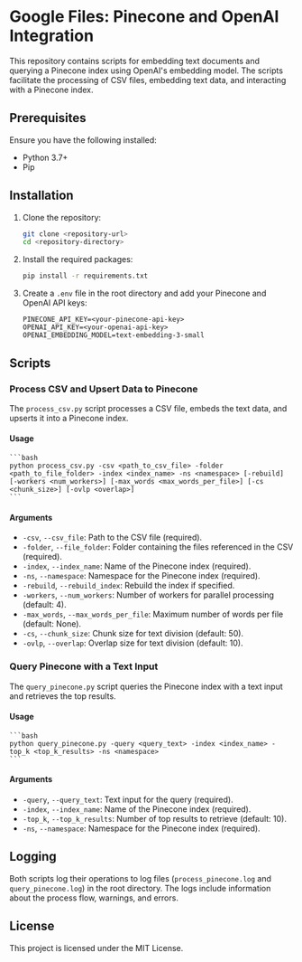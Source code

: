 # Google Files: Pinecone and OpenAI Integration

This repository contains scripts for embedding text documents and querying a Pinecone index using OpenAI's embedding model. The scripts facilitate the processing of CSV files, embedding text data, and interacting with a Pinecone index.

## Prerequisites

Ensure you have the following installed:

- Python 3.7+
- Pip

## Installation

1. Clone the repository:
    ```bash
    git clone <repository-url>
    cd <repository-directory>
    ```

2. Install the required packages:
    ```bash
    pip install -r requirements.txt
    ```

3. Create a `.env` file in the root directory and add your Pinecone and OpenAI API keys:
    ```env
    PINECONE_API_KEY=<your-pinecone-api-key>
    OPENAI_API_KEY=<your-openai-api-key>
    OPENAI_EMBEDDING_MODEL=text-embedding-3-small
    ```

## Scripts

### Process CSV and Upsert Data to Pinecone

The `process_csv.py` script processes a CSV file, embeds the text data, and upserts it into a Pinecone index.

#### Usage
    ```bash
    python process_csv.py -csv <path_to_csv_file> -folder <path_to_file_folder> -index <index_name> -ns <namespace> [-rebuild] [-workers <num_workers>] [-max_words <max_words_per_file>] [-cs <chunk_size>] [-ovlp <overlap>]
    ```

#### Arguments

- `-csv`, `--csv_file`: Path to the CSV file (required).
- `-folder`, `--file_folder`: Folder containing the files referenced in the CSV (required).
- `-index`, `--index_name`: Name of the Pinecone index (required).
- `-ns`, `--namespace`: Namespace for the Pinecone index (required).
- `-rebuild`, `--rebuild_index`: Rebuild the index if specified.
- `-workers`, `--num_workers`: Number of workers for parallel processing (default: 4).
- `-max_words`, `--max_words_per_file`: Maximum number of words per file (default: None).
- `-cs`, `--chunk_size`: Chunk size for text division (default: 50).
- `-ovlp`, `--overlap`: Overlap size for text division (default: 10).

### Query Pinecone with a Text Input

The `query_pinecone.py` script queries the Pinecone index with a text input and retrieves the top results.

#### Usage
    ```bash
    python query_pinecone.py -query <query_text> -index <index_name> -top_k <top_k_results> -ns <namespace>
    ```

#### Arguments

- `-query`, `--query_text`: Text input for the query (required).
- `-index`, `--index_name`: Name of the Pinecone index (required).
- `-top_k`, `--top_k_results`: Number of top results to retrieve (default: 10).
- `-ns`, `--namespace`: Namespace for the Pinecone index (required).

## Logging

Both scripts log their operations to log files (`process_pinecone.log` and `query_pinecone.log`) in the root directory. The logs include information about the process flow, warnings, and errors.

## License

This project is licensed under the MIT License.
